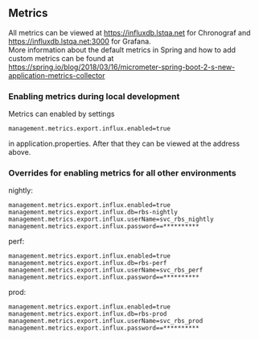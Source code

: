 ## Metrics
All metrics can be viewed at https://influxdb.lstqa.net for Chronograf and https://influxdb.lstqa.net:3000 for Grafana.  
More information about the default metrics in Spring and how to add custom metrics can be found at  
https://spring.io/blog/2018/03/16/micrometer-spring-boot-2-s-new-application-metrics-collector

### Enabling metrics during local development
Metrics can enabled by settings 
```
management.metrics.export.influx.enabled=true
```
in application.properties. After that they can be viewed at the address above.

### Overrides for enabling metrics for all other environments
nightly:
```
management.metrics.export.influx.enabled=true
management.metrics.export.influx.db=rbs-nightly
management.metrics.export.influx.userName=svc_rbs_nightly
management.metrics.export.influx.password==**********
```
perf:
```
management.metrics.export.influx.enabled=true
management.metrics.export.influx.db=rbs-perf
management.metrics.export.influx.userName=svc_rbs_perf
management.metrics.export.influx.password==**********
```
prod:
```
management.metrics.export.influx.enabled=true
management.metrics.export.influx.db=rbs-prod
management.metrics.export.influx.userName=svc_rbs_prod
management.metrics.export.influx.password==**********
```